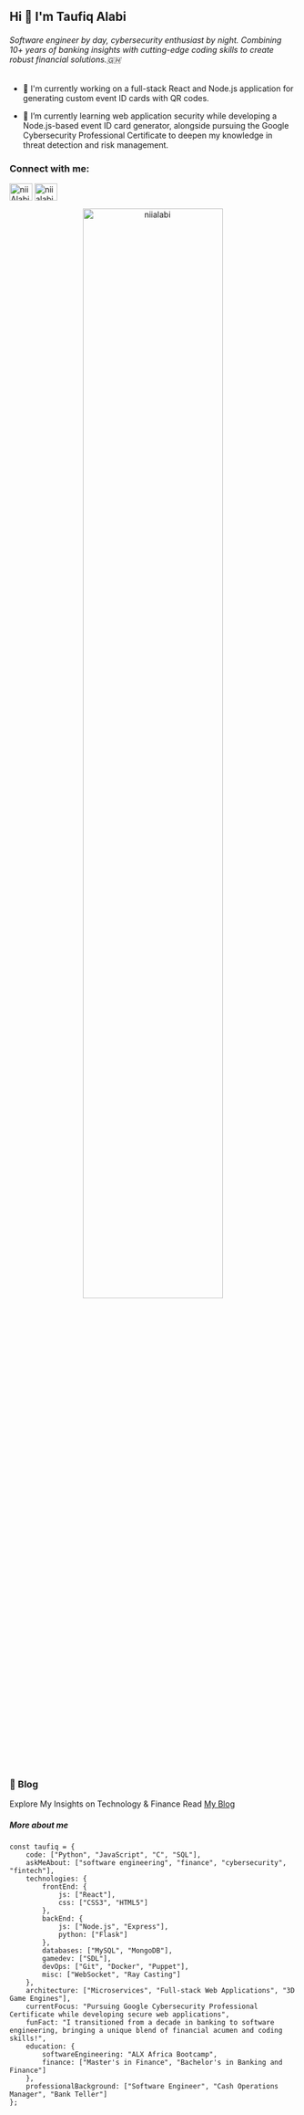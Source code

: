 ## Hi 👋 I'm Taufiq Alabi

###### Software engineer by day, cybersecurity enthusiast by night. Combining 10+ years of banking insights with cutting-edge coding skills to create robust financial solutions.🇬🇭

- 🔭 I'm currently working on a full-stack React and Node.js application for generating custom event ID cards with QR codes.

  
- 🌱 I’m currently learning web application security while developing a Node.js-based event ID card generator, alongside pursuing the Google Cybersecurity Professional Certificate to deepen my knowledge in threat detection and risk management.

<h3 align="left">Connect with me:</h3>
<p align="left">
<a href="https://x.com/nii_alabi" target="blank"><img align="center" src="https://raw.githubusercontent.com/rahuldkjain/github-profile-readme-generator/master/src/images/icons/Social/twitter.svg" alt="niiAlabi" height="30" width="40" /></a>
<a href="https://www.linkedin.com/in/taufiq-alabi-64035a104" target="blank"><img align="center" src="https://raw.githubusercontent.com/rahuldkjain/github-profile-readme-generator/master/src/images/icons/Social/linked-in-alt.svg" alt="niialabi" height="30" width="40" /></a>
</p>
<p align="center"><img width="70%" src="http://github-profile-summary-cards.vercel.app/api/cards/profile-details?username=niialabi&theme=algolia" alt="niialabi" /></p>

### 📝 Blog

Explore My Insights on Technology & Finance Read [My Blog](https://medium.com/@taufiq.alabi_87994)



##### More about me
```
const taufiq = {
    code: ["Python", "JavaScript", "C", "SQL"],
    askMeAbout: ["software engineering", "finance", "cybersecurity", "fintech"],
    technologies: {
        frontEnd: {
            js: ["React"],
            css: ["CSS3", "HTML5"]
        },
        backEnd: {
            js: ["Node.js", "Express"],
            python: ["Flask"]
        },
        databases: ["MySQL", "MongoDB"],
        gamedev: ["SDL"],
        devOps: ["Git", "Docker", "Puppet"],
        misc: ["WebSocket", "Ray Casting"]
    },
    architecture: ["Microservices", "Full-stack Web Applications", "3D Game Engines"],
    currentFocus: "Pursuing Google Cybersecurity Professional Certificate while developing secure web applications",
    funFact: "I transitioned from a decade in banking to software engineering, bringing a unique blend of financial acumen and coding skills!",
    education: {
        softwareEngineering: "ALX Africa Bootcamp",
        finance: ["Master's in Finance", "Bachelor's in Banking and Finance"]
    },
    professionalBackground: ["Software Engineer", "Cash Operations Manager", "Bank Teller"]
};
```


<!--
**niialabi/niialabi** is a ✨ _special_ ✨ repository because its `README.md` (this file) appears on your GitHub profile.

Here are some ideas to get you started:

- 🔭 I’m currently working on ...
- 🌱 I’m currently learning ...
- 👯 I’m looking to collaborate on ...
- 🤔 I’m looking for help with ...
- 💬 Ask me about ...
- 📫 How to reach me: ...
- 😄 Pronouns: ...
- ⚡ Fun fact: ...
-->

